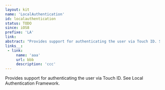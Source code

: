 ```yaml
---
layout: kit
name: 'LocalAuthentication'
id: localauthentication
status: TODO
since: iOS8
prefixe: 'LA'
link: 
abstract: "Provides support for authenticating the user via Touch ID. See Local Authentication Framework."
links__:
 - link:
     name: 'aaa'
     url: bbb
     description: 'ccc'
---
```


Provides support for authenticating the user via Touch ID. See Local Authentication Framework.
